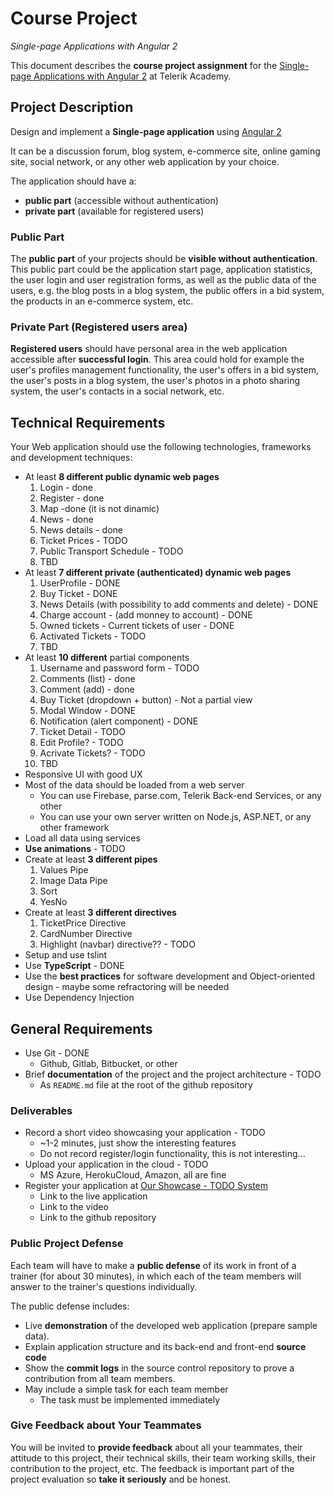 # Course Project
_Single-page Applications with Angular 2_

This document describes the **course project assignment** for the [Single-page Applications with Angular 2](telerikacademy.com/courses/courses/Details/391) at Telerik Academy.

## Project Description

Design and implement a **Single-page application** using [Angular 2](https://angular.io/)

It can be a discussion forum, blog system, e-commerce site, online gaming site, social network, or any other web application by your choice.

The application should have a:

- **public part** (accessible without authentication)
- **private part** (available for registered users)

### Public Part

The **public part** of your projects should be **visible without authentication**.
This public part could be the application start page, application statistics, the user login and user registration forms, as well as the public data of the users, e.g. the blog posts in a blog system, the public offers in a bid system, the products in an e-commerce system, etc.

### Private Part (Registered users area)

**Registered users** should have personal area in the web application accessible after **successful login**.
This area could hold for example the user's profiles management functionality, the user's offers in a bid system, the user's posts in a blog system, the user's photos in a photo sharing system, the user's contacts in a social network, etc.

## Technical Requirements

Your Web application should use the following technologies, frameworks and development techniques:

- At least **8 different public dynamic web pages**
  1. Login - done
  2. Register - done
  3. Map -done (it is not dinamic)
  4. News - done
  5. News details - done
  6. Ticket Prices - TODO
  7. Public Transport Schedule - TODO
  8. TBD
- At least **7 different private (authenticated) dynamic web pages**
  1. UserProfile - DONE
  2. Buy Ticket - DONE
  3. News Details (with possibility to add comments and delete) - DONE
  4. Charge account - (add monney to account) - DONE
  5. Owned tickets - Current tickets of user - DONE
  6. Activated Tickets - TODO
  7. TBD
- At least **10 different** partial components
  1. Username and password form - TODO
  2. Comments (list) - done
  3. Comment (add) - done
  4. Buy Ticket (dropdown + button) - Not a partial view
  5. Modal Window - DONE
  6. Notification (alert component) - DONE
  7. Ticket Detail - TODO
  8. Edit Profile? - TODO
  9. Acrivate Tickets? - TODO
  10. TBD
- Responsive UI with good UX
- Most of the data should be loaded from a web server
  - You can use Firebase, parse.com, Telerik Back-end Services, or any other
  - You can use your own server written on Node.js, ASP.NET, or any other framework
- Load all data using services
- **Use animations** - TODO
- Create at least **3 different pipes**
  1. Values Pipe
  2. Image Data Pipe
  3. Sort
  4. YesNo
- Create at least **3 different directives**
  1. TicketPrice Directive
  2. CardNumber Directive
  3. Highlight (navbar) directive?? - TODO
- Setup and use tslint
- Use **TypeScript** - DONE
- Use the **best practices** for software development and Object-oriented design - maybe some refractoring will be needed
- Use Dependency Injection

##  General Requirements

- Use Git - DONE
  - Github, Gitlab, Bitbucket, or other
- Brief **documentation** of the project and the project architecture - TODO
  - As `README.md` file at the root of the github repository

### Deliverables

- Record a short video showcasing your application - TODO
  - ~1-2 minutes, just show the interesting features
  - Do not record register/login functionality, this is not interesting...
- Upload your application in the cloud - TODO
  - MS Azure, HerokuCloud, Amazon, all are fine
- Register your application at [Our Showcase - TODO System](http://best.telerikacademy.com)
  - Link to the live application
  - Link to the video
  - Link to the github repository

### Public Project Defense

Each team will have to make a **public defense** of its work in front of a trainer (for about 30 minutes), in which each of the team members will answer to the trainer's questions individually.

The public defense includes:

- Live **demonstration** of the developed web application (prepare sample data).
- Explain application structure and its back-end and front-end **source code**
- Show the **commit logs** in the source control repository to prove a contribution from all team members.
- May include a simple task for each team member
  - The task must be implemented immediately

### Give Feedback about Your Teammates

You will be invited to **provide feedback** about all your teammates, their attitude to this project, their technical skills, their team working skills, their contribution to the project, etc.
The feedback is important part of the project evaluation so **take it seriously** and be honest.


